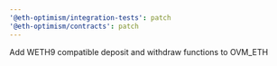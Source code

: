 ```yaml
---
'@eth-optimism/integration-tests': patch
'@eth-optimism/contracts': patch
---
```


Add WETH9 compatible deposit and withdraw functions to OVM_ETH
